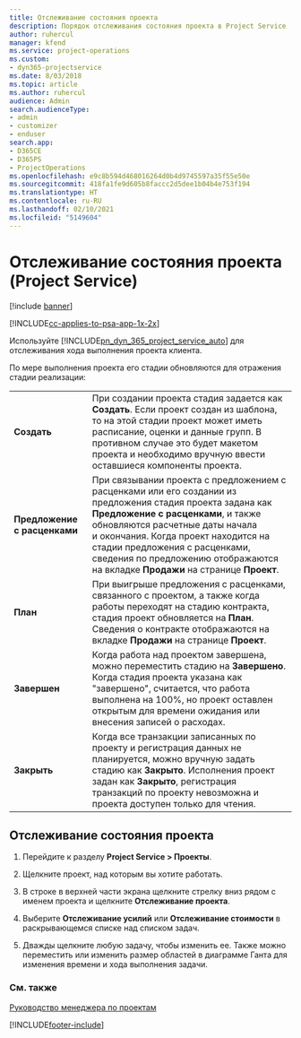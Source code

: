 ```yaml
---
title: Отслеживание состояния проекта
description: Порядок отслеживания состояния проекта в Project Service
author: ruhercul
manager: kfend
ms.service: project-operations
ms.custom:
- dyn365-projectservice
ms.date: 8/03/2018
ms.topic: article
ms.author: ruhercul
audience: Admin
search.audienceType:
- admin
- customizer
- enduser
search.app:
- D365CE
- D365PS
- ProjectOperations
ms.openlocfilehash: e9c8b594d468016264d0b4d9745597a35f55e50e
ms.sourcegitcommit: 418fa1fe9d605b8faccc2d5dee1b04b4e753f194
ms.translationtype: HT
ms.contentlocale: ru-RU
ms.lasthandoff: 02/10/2021
ms.locfileid: "5149604"
---
```

# <a name="track-a-projects-status-project-service"></a>Отслеживание состояния проекта (Project Service)

[!include [banner](../includes/psa-now-project-operations.md)]

[!INCLUDE[cc-applies-to-psa-app-1x-2x](../includes/cc-applies-to-psa-app-1x-2x.md)]

Используйте [!INCLUDE[pn_dyn_365_project_service_auto](../includes/pn-dyn-365-project-service-auto.md)] для отслеживания хода выполнения проекта клиента.  

По мере выполнения проекта его стадии обновляются для отражения стадии реализации:  


|              |                                                                                                                                                                                                                                                                                                  |
|--------------|--------------------------------------------------------------------------------------------------------------------------------------------------------------------------------------------------------------------------------------------------------------------------------------------------|
|   **Создать**    | При создании проекта стадия задается как **Создать**. Если проект создан из шаблона, то на этой стадии проект может иметь расписание, оценки и данные групп. В противном случае это будет макетом проекта и необходимо вручную ввести оставшиеся компоненты проекта. |
|  **Предложение с расценками**   |      При связывании проекта с предложением с расценками или его создании из предложения стадия проекта задана как **Предложение с расценками**, и также обновляются расчетные даты начала и окончания. Когда проект находится на стадии предложения с расценками, сведения по предложению отображаются на вкладке **Продажи** на странице **Проект**.      |
|   **План**   |                                     При выигрыше предложения с расценками, связанного с проектом, а также когда работы переходят на стадию контракта, стадия проект обновляется на **План**. Сведения о контракте отображаются на вкладке **Продажи** на странице **Проект**.                                      |
| **Завершен** |                    Когда работа над проектом завершена, можно переместить стадию на **Завершено**. Когда стадия проекта указана как "завершено", считается, что работа выполнена на 100%, но проект оставлен открытым для времени ожидания или внесения записей о расходах.                     |
|  **Закрыть**   |           Когда все транзакции записанных по проекту и регистрация данных не планируется, можно вручную задать стадию как **Закрыто**. Исполнения проект задан как **Закрыто**, регистрация транзакций по проекту невозможна и проекта доступен только для чтения.           |

## <a name="to-track-a-projects-status"></a>Отслеживание состояния проекта  

1.  Перейдите к разделу **Project Service > Проекты**.  

2.  Щелкните проект, над которым вы хотите работать.  

3.  В строке в верхней части экрана щелкните стрелку вниз рядом с именем проекта и щелкните **Отслеживание проекта**.  

4.  Выберите **Отслеживание усилий** или **Отслеживание стоимости** в раскрывающемся списке над списком задач.  

5.  Дважды щелкните любую задачу, чтобы изменить ее. Также можно переместить или изменить размер областей в диаграмме Ганта для изменения времени и хода выполнения задачи.  

### <a name="see-also"></a>См. также  
 [Руководство менеджера по проектам](../psa/project-manager-guide.md)


[!INCLUDE[footer-include](../includes/footer-banner.md)]